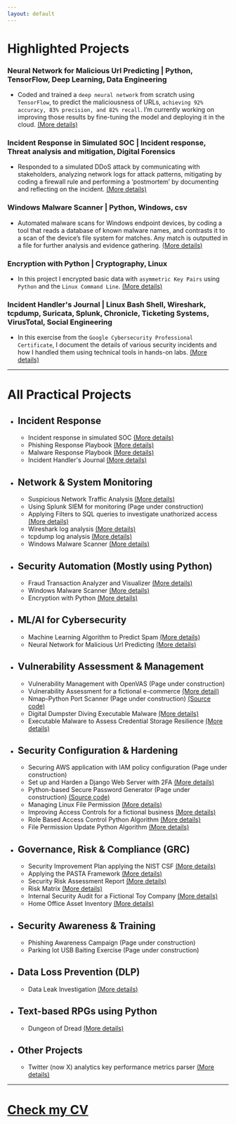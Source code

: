 ```yaml
---
layout: default
---
```


# Highlighted Projects

### Neural Network for Malicious Url Predicting | Python, TensorFlow, Deep Learning, Data Engineering
* Coded and trained a `deep neural network` from scratch using `TensorFlow`, to predict the maliciousness of URLs, `achieving 92% accuracy, 83% precision, and 82% recall`. I’m currently working on improving those results by fine-tuning the model and deploying it in the cloud. [(More details)](./nn_malicious_url_pred.html)

### Incident Response in Simulated SOC | Incident response, Threat analysis and mitigation, Digital Forensics
* Responded to a simulated DDoS attack by communicating with stakeholders, analyzing network logs for attack patterns, mitigating by coding a firewall rule and performing a ‘postmortem’ by documenting and reflecting on the incident. [(More details)](./cyber_incident_response.html)

### Windows Malware Scanner | Python, Windows, csv
* Automated malware scans for Windows endpoint devices, by coding a tool that reads a database of known malware names, and contrasts it to a scan of the device’s file system for matches. Any match is outputted in a file for further analysis and evidence gathering. [(More details)](./malware_scanner.html)

### Encryption with Python | Cryptography, Linux
* In this project I encrypted basic data with `asymmetric Key Pairs` using `Python` and the `Linux Command Line`. [(More details)](./encrypt_python.html)

### Incident Handler's Journal | Linux Bash Shell, Wireshark, tcpdump, Suricata, Splunk, Chronicle, Ticketing Systems, VirusTotal, Social Engineering
* In this exercise from the `Google Cybersecurity Professional Certificate`, I document the details of various security incidents and how I handled them using technical tools in hands-on labs. [(More details)](./incident_handler_journal.html)

------------------------------------------------------------------------------------------------------------------------------------------------------------------------------------------------------------------------------

# All Practical Projects 

- ## Incident Response
  - Incident response in simulated SOC [(More details)](./cyber_incident_response.html)
  - Phishing Response Playbook [(More details)](./phishing_playbook.html)
  - Malware Response Playbook [(More details)](./malware_response_playbook.html)
  - Incident Handler's Journal [(More details)](./incident_handler_journal.html)
## 
- ## Network & System Monitoring
  - Suspicious Network Traffic Analysis [(More details)](./network_traffic_analysis.html)
  - Using Splunk SIEM for monitoring (Page under construction)
  - Applying Filters to SQL queries to investigate unathorized access [(More details)](./filter_sql.html)
  - Wireshark log analysis [(More details)](./incident_report_brute.html)
  - tcpdump log analysis [(More details)](./incident_report_syn_flood.html)
  - Windows Malware Scanner [(More details)](./malware_scanner.html)


- ## Security Automation (Mostly using Python)
  - Fraud Transaction Analyzer and Visualizer [(More details)](./fraud_analyzer_visualizer.html)
  - Windows Malware Scanner [(More details)](./malware_scanner.html)
  - Encryption with Python [(More details)](./encrypt_python.html)


- ## ML/AI for Cybersecurity
  - Machine Learning Algorithm to Predict Spam [(More details)](./spam_detection_ml.html)
  - Neural Network for Malicious Url Predicting [(More details)](./nn_malicious_url_pred.html) 


- ## Vulnerability Assessment & Management
  - Vulnerability Management with OpenVAS (Page under construction)
  - Vulnerability Assessment for a fictional e-commerce [(More detail)](./vulnerability_assessment.html)
  - Nmap-Python Port Scanner (Page under construction) [(Source code)](https://github.com/Rafael-Santamaria-Ortega/Nmap_Vulnerability_Scanner)
  - Digital Dumpster Diving Executable Malware [(More details)](./dumpster_diving.html)
  - Executable Malware to Assess Credential Storage Resilience [(More details)](./steal_chrome_cred.html)


- ## Security Configuration & Hardening
  - Securing AWS application with IAM policy configuration (Page under construction)
  - Set up and Harden a Django Web Server with 2FA [(More details)](./set_and_secure_django_server.html)
  - Python-based Secure Password Generator (Page under construction) [(Source code)](https://github.com/Rafael-Santamaria-Ortega/passpy.html)
  - Managing Linux File Permission [(More details)](./linux_file_perm.html)
  - Improving Access Controls for a fictional business [(More details)](./access_controls.html)
  - Role Based Access Control Python Algorithm [(More details)](./rbac.html)
  - File Permission Update Python Algorithm [(More details)](./file_update.html)


- ## Governance, Risk & Compliance (GRC)
  - Security Improvement Plan applying the NIST CSF [(More details)](./nist_csf_applied.html)
  - Applying the PASTA Framework [(More details)](./pasta_applied.html)
  - Security Risk Assessment Report [(More details)](./sec_risk_assessment.html)
  - Risk Matrix [(More details)](./risk_matrix.html)
  - Internal Security Audit for a Fictional Toy Company [(More details)](./int_sec_audit.html)
  - Home Office Asset Inventory [(More details)](./home_it_assests.html)


- ## Security Awareness & Training
  - Phishing Awareness Campaign (Page under construction) 
  - Parking lot USB Baiting Exercise (Page under construction)


- ## Data Loss Prevention (DLP)
  - Data Leak Investigation [(More details)](./data_leak_investigation.html)


- ## Text-based RPGs using Python
  - Dungeon of Dread [(More details)](./dungeon_of_dread.html)


- ## Other Projects
  - Twitter (now X) analytics key performance metrics parser [(More details)](./twitter_analytics.html)
---

# [**Check my CV**](./CV.html)
